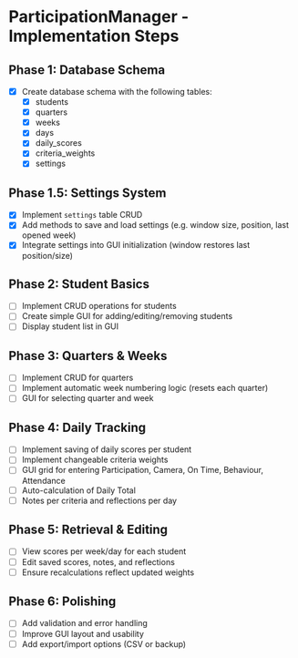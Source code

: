 # ParticipationManager - Implementation Steps

## Phase 1: Database Schema
- [X] Create database schema with the following tables:
  - [X] students
  - [X] quarters
  - [X] weeks
  - [X] days
  - [X] daily_scores
  - [X] criteria_weights
  - [X] settings

## Phase 1.5: Settings System
- [x] Implement `settings` table CRUD
- [x] Add methods to save and load settings (e.g. window size, position, last opened week)
- [x] Integrate settings into GUI initialization (window restores last position/size)

## Phase 2: Student Basics
- [ ] Implement CRUD operations for students
- [ ] Create simple GUI for adding/editing/removing students
- [ ] Display student list in GUI

## Phase 3: Quarters & Weeks
- [ ] Implement CRUD for quarters
- [ ] Implement automatic week numbering logic (resets each quarter)
- [ ] GUI for selecting quarter and week

## Phase 4: Daily Tracking
- [ ] Implement saving of daily scores per student
- [ ] Implement changeable criteria weights
- [ ] GUI grid for entering Participation, Camera, On Time, Behaviour, Attendance
- [ ] Auto-calculation of Daily Total
- [ ] Notes per criteria and reflections per day

## Phase 5: Retrieval & Editing
- [ ] View scores per week/day for each student
- [ ] Edit saved scores, notes, and reflections
- [ ] Ensure recalculations reflect updated weights

## Phase 6: Polishing
- [ ] Add validation and error handling
- [ ] Improve GUI layout and usability
- [ ] Add export/import options (CSV or backup)
